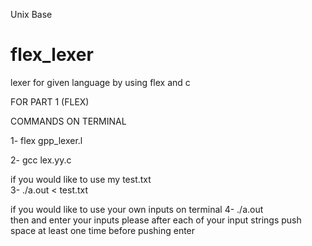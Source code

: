 Unix Base

# flex_lexer
lexer for given language by using flex and c

FOR PART 1 (FLEX)

COMMANDS ON TERMINAL
 
1- flex gpp_lexer.l 

2- gcc lex.yy.c

  if you would like to use my test.txt  
3- ./a.out < test.txt 

  if you would like to use your own inputs on terminal
4- ./a.out  
       then and enter your inputs
       please after each of your input strings push space at least one time before pushing enter 
